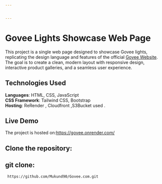 ```yaml
---


---
```


<h1 id="govee-lights-showcase-web-page">Govee Lights Showcase Web Page</h1>
<p>This project is a single web page designed to showcase Govee lights, replicating the design language and features of the official <a href="https://us.govee.com/">Govee Website</a>. The goal is to create a clean, modern layout with responsive design, interactive product galleries, and a seamless user experience.</p>
<h2 id="technologies-used">Technologies Used</h2>
<p><strong>Languages</strong>: HTML, CSS, JavaScript<br>
<strong>CSS Framework</strong>: Tailwind CSS, Bootstrap<br>
<strong>Hosting</strong>: ReRender , Cloudfront ,S3Bucket used .</p>
<h2 id="live-demo">Live Demo</h2>
<p>The project is hosted on:<a href="https://govee.onrender.com/">https://govee.onrender.com/</a></p>
<h2 id="clone-the-repository">Clone the repository:</h2>
<h2 id="git-clone">git clone:</h2>
<pre><code> https://github.com/Mukund90/Govee.com.git
</code></pre>


